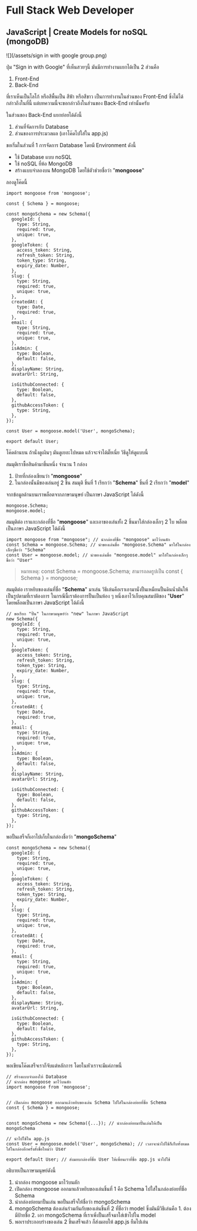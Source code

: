 #### 

# Full Stack Web Developer

## JavaScript \| Create Models for noSQL \(mongoDB\)

![](/assets/sign in with google group.png)

ปุ่ม "Sign in with Google" ที่เห็นสวยๆนี้ มันมีการทำงานแยกได้เป็น 2 ส่วนคือ

1. Front-End
2. Back-End

ที่เราเห็นเป็นโลโก้ หรือสีพื้นเป็น สีฟ้า หรือสีขาว เป็นการทำงานในส่วนของ Front-End ซึ่งไม่ได้กล่าวถึงในที่นี้ แต่บทความนี้จะขอกล่าวถึงในส่วนของ Back-End เท่านั้นครับ

ในส่วนของ Back-End แยกย่อยได้ดังนี้

1. ส่วนที่จัดการกับ Database
2. ส่วนของการประมวลผล \(เอาโค๊ดไปใส่ใน app.js\)

ขอเริ่มในส่วนที่ 1 การจัดการ Database โดยมี Environment ดังนี้

* ใช้ Database แบบ noSQL
* ใช้ noSQL ยี่ห้อ MongoDB
* สร้างแบบจำลองบน MongoDB โดยใช้ตัวช่วยชื่อว่า "**mongoose**"

ลองดูโค๊ดนี้

```
import mongoose from 'mongoose';

const { Schema } = mongoose;

const mongoSchema = new Schema({
  googleId: {
    type: String,
    required: true,
    unique: true,
  },
  googleToken: {
    access_token: String,
    refresh_token: String,
    token_type: String,
    expiry_date: Number,
  },
  slug: {
    type: String,
    required: true,
    unique: true,
  },
  createdAt: {
    type: Date,
    required: true,
  },
  email: {
    type: String,
    required: true,
    unique: true,
  },
  isAdmin: {
    type: Boolean,
    default: false,
  },
  displayName: String,
  avatarUrl: String,

  isGithubConnected: {
    type: Boolean,
    default: false,
  },
  githubAccessToken: {
    type: String,
  },
});

const User = mongoose.model('User', mongoSchema);

export default User;
```

โค๊ดด้านบน ถ้านั่งดูเผินๆ มันดูเยอะไปหมด แล้วจะจำได้มั๊ยเนี่ย วิธีดูให้ดูแบบนี้

สมมุติเราซื้อสินค้ามาชิ้นหนึ่ง จำนวน 1 กล่อง

1. ป้ายที่กล่องเขียนว่า "**mongoose**"
2. ในกล่องนั้นมีของเล่นอยู่ 2 ชิ้น สมมุติ ชิ้นที่ 1 เรียกว่า "**Schema**" ชิ้นที่ 2 เรียกว่า "**model**"

จากข้อมูลด้านบนเราพล็อตจากภาษามนุษย์ เป็นภาษา JavaScript ได้ดังนี้

```
mongoose.Schema;
mongoose.model;
```

สมมุติต่อ เราแกะกล่องที่ชื่อ "**mongoose**" และเอาของเล่นทั้ง 2 ชิ้นมาใส่กล่องเล็กๆ 2 ใบ พล็อตเป็นภาษา JavaScript ได้ดังนี้

```
import mongoose from "mongoose"; // นำกล่องที่ชื่อ "mongoose" มาไว้บนตัก
const Schema = mongoose.Schema; // นำของเล่นชื่อ "mongoose.Schema" มาใส่ในกล่องเล็กๆชื่อว่า "Schema"
const User = mongoose.model; // นำของเล่นชื่อ "mongoose.model" มาใส่ในกล่องเล็กๆชื่อว่า "User"
```

> หมายเหตุ: const Schema = mongoose.Schema; สามารถลดรูปเป็น const { Schema } = mongoose;

สมมุติต่อ เราหยิบของเล่นที่ชื่อ "**Schema**" มาเล่น วิธีเล่นคือเราเอามานั่งปั้นเหมือนปั้นดินน้ำมันให้เป็นรูปตามที่เราต้องการ ในกรณีนี้เราต้องการปั้นเป็นห้อง ๆ หนึ่งเอาไว้เก็บคุณสมบัติของ "**User**" โดยพล็อตเป็นภาษา JavaScript ได้ดังนี้

```
// ขอเรียก "ปั้น" ในภาษามนุษย์ว่า "new" ในภาษา JavaScript
new Schema({
  googleId: {
    type: String,
    required: true,
    unique: true,
  },
  googleToken: {
    access_token: String,
    refresh_token: String,
    token_type: String,
    expiry_date: Number,
  },
  slug: {
    type: String,
    required: true,
    unique: true,
  },
  createdAt: {
    type: Date,
    required: true,
  },
  email: {
    type: String,
    required: true,
    unique: true,
  },
  isAdmin: {
    type: Boolean,
    default: false,
  },
  displayName: String,
  avatarUrl: String,

  isGithubConnected: {
    type: Boolean,
    default: false,
  },
  githubAccessToken: {
    type: String,
  },
});
```

พอปั้นเสร็จก็เอาไปเก็บในกล่องชื่อว่า "**mongoSchema**"

```
const mongoSchema = new Schema({
  googleId: {
    type: String,
    required: true,
    unique: true,
  },
  googleToken: {
    access_token: String,
    refresh_token: String,
    token_type: String,
    expiry_date: Number,
  },
  slug: {
    type: String,
    required: true,
    unique: true,
  },
  createdAt: {
    type: Date,
    required: true,
  },
  email: {
    type: String,
    required: true,
    unique: true,
  },
  isAdmin: {
    type: Boolean,
    default: false,
  },
  displayName: String,
  avatarUrl: String,

  isGithubConnected: {
    type: Boolean,
    default: false,
  },
  githubAccessToken: {
    type: String,
  },
});
```

พอเขียนโค๊ดเสร็จเราก็จับแต่หลักการ โดยในหัวเราจะมีแค่ภาพนี้

```
// สร้างแบบจำลองให้ Database
// นำกล่อง mongoose มาไว้บนตัก
import mongoose from 'mongoose';


// เปิดกล่อง mongoose ออกมาแล้วหยิบของเล่น Schema ไปใส่ในกล่องย่อยที่ชื่อ Schema
const { Schema } = mongoose;


const mongoSchema = new Schema({...}); // นำกล่องย่อยมาปั้นเล่นให้เป็น mongoSchema

// นำไปใช้ใน app.js
const User = mongoose.model('User', mongoSchema); // เวลาจะนำไปใช้ก็เก็บทั้งหมดใส่ในกล่องอีกครั้งตั้งชื่อใหม่ว่า User

export default User; // ส่งมอบกล่องที่ชื่อ User ให้เพื่อนเราที่ชื่อ app.js นำไปใช้
```

อธิบายเป็นภาษามนุษย์ดังนี้

1. นำกล่อง mongoose มาไว้บนตัก
2. เปิดกล่อง mongoose ออกมาแล้วหยิบของเล่นชิ้นที่ 1 คือ Schema ไปใส่ในกล่องย่อยที่ชื่อ Schema
3. นำกล่องย่อยมาปั้นเล่น พอปั้นเสร็จให้ชื่อว่า mongoSchema
4. mongoSchema ต้องเล่นร่วมกันกับของเล่นชิ้นที่ 2 ที่ชื่อว่า model ซึ่งมันมีวิธีเล่นคือ 1. ต้องมีป้ายชื่อ 2. เอา mongoSchema ที่เราเพิ่งปั้นเสร็จมาใส่เข้าไปใน model
5. พอเราประกอบร่างของเล่น 2 ชิ้นเสร็จแล้ว ก็ส่งมอบให้ app.js ยืมไปเล่น



